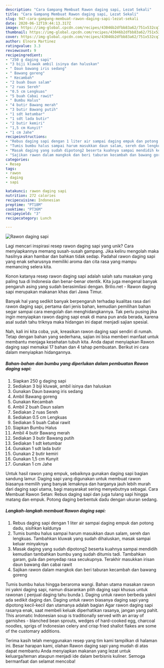 ```yaml
---
description: "Cara Gampang Membuat Rawon daging sapi, Lezat Sekali"
title: "Cara Gampang Membuat Rawon daging sapi, Lezat Sekali"
slug: 947-cara-gampang-membuat-rawon-daging-sapi-lezat-sekali
date: 2020-06-12T19:44:13.317Z
image: https://img-global.cpcdn.com/recipes/43046b2dfbb83a62/751x532cq70/rawon-daging-sapi-foto-resep-utama.jpg
thumbnail: https://img-global.cpcdn.com/recipes/43046b2dfbb83a62/751x532cq70/rawon-daging-sapi-foto-resep-utama.jpg
cover: https://img-global.cpcdn.com/recipes/43046b2dfbb83a62/751x532cq70/rawon-daging-sapi-foto-resep-utama.jpg
author: Elnora Martinez
ratingvalue: 3.3
reviewcount: 9
recipeingredient:
- "250 g daging sapi"
- "3 biji kluwak ambil isinya dan haluskan"
- " Daun bawang iris sedang"
- " Bawang goreng"
- " Kecambah"
- "2 buah Daun salam"
- "2 ruas Sereh"
- "0.5 cm Lengkuas"
- "5 buah Cabai rawit"
- " Bumbu Halus"
- "4 butir Bawang merah"
- "3 butir Bawang putih"
- "1 sdt ketumbar"
- "1 sdt lada butir"
- "2 butir kemiri"
- "1,5 cm Kunyit"
- "1 cm Jahe"
recipeinstructions:
- "Rebus daging sapi dengan 1 liter air sampai daging empuk dan potong dadu, sisihkan kaldunya"
- "Tumis bumbu halus sampai harum masukkan daun salam, sereh dan lengkuas. Tambahkan kluwak yang sudah dihaluskan, masak sampai keluar minyaknya"
- "Masak daging yang sudah dipotong2 beserta kuahnya sampai mendidih kemudian tambahkan bumbu yang sudah ditumis tadi. Tambahkan garam, gula dan penyedap rasa secukupnya. Terakhir masukkan irisan daun bawang dan cabai rawit"
- "Sajikan rawon dalam mangkok dan beri taburan kecambah dan bawang goreng"
categories:
- Resep
tags:
- rawon
- daging
- sapi

katakunci: rawon daging sapi 
nutrition: 272 calories
recipecuisine: Indonesian
preptime: "PT18M"
cooktime: "PT36M"
recipeyield: "3"
recipecategory: Lunch

---
```



![Rawon daging sapi](https://img-global.cpcdn.com/recipes/43046b2dfbb83a62/751x532cq70/rawon-daging-sapi-foto-resep-utama.jpg)

Lagi mencari inspirasi resep rawon daging sapi yang unik? Cara menyiapkannya memang susah-susah gampang. Jika keliru mengolah maka hasilnya akan hambar dan bahkan tidak sedap. Padahal rawon daging sapi yang enak seharusnya memiliki aroma dan cita rasa yang mampu memancing selera kita.

Konon katanya resep rawon daging sapi adalah salah satu masakan yang paling tua di Indonesia dan benar-benar otentik. Kita juga mengenal banyak pengaruh asing yang sudah berasimilasi dengan. Brilio.net - Rawon daging sapi merupakan makanan khas dari Jawa Timur.

Banyak hal yang sedikit banyak berpengaruh terhadap kualitas rasa dari rawon daging sapi, pertama dari jenis bahan, kemudian pemilihan bahan segar sampai cara mengolah dan menghidangkannya. Tak perlu pusing jika ingin menyiapkan rawon daging sapi enak di mana pun anda berada, karena asal sudah tahu triknya maka hidangan ini dapat menjadi sajian spesial.


Nah, kali ini kita coba, yuk, kreasikan rawon daging sapi sendiri di rumah. Tetap dengan bahan yang sederhana, sajian ini bisa memberi manfaat untuk membantu menjaga kesehatan tubuh kita. Anda dapat menyiapkan Rawon daging sapi memakai 17 bahan dan 4 tahap pembuatan. Berikut ini cara dalam menyiapkan hidangannya.

<!--inarticleads1-->

##### Bahan-bahan dan bumbu yang diperlukan dalam pembuatan Rawon daging sapi:

1. Siapkan 250 g daging sapi
1. Sediakan 3 biji kluwak, ambil isinya dan haluskan
1. Gunakan  Daun bawang iris sedang
1. Ambil  Bawang goreng
1. Gunakan  Kecambah
1. Ambil 2 buah Daun salam
1. Sediakan 2 ruas Sereh
1. Sediakan 0.5 cm Lengkuas
1. Sediakan 5 buah Cabai rawit
1. Siapkan  Bumbu Halus
1. Ambil 4 butir Bawang merah
1. Sediakan 3 butir Bawang putih
1. Sediakan 1 sdt ketumbar
1. Gunakan 1 sdt lada butir
1. Gunakan 2 butir kemiri
1. Gunakan 1,5 cm Kunyit
1. Gunakan 1 cm Jahe


Untuk hasil rawon yang empuk, sebaiknya gunakan daging sapi bagian sandung lamur. Daging sapi yang digunakan untuk membuat rawon biasanya memilih yang banyak lemaknya dan harganya jauh lebih murah dari daging sapi utama, bagi masyarakat sering menyebutnya sebagai. Cara Membuat Rawon Setan: Rebus daging sapi dan juga tulang sapi hingga matang dan empuk. Potong daging berbentuk dadu dengan ukuran sedang. 

<!--inarticleads2-->

##### Langkah-langkah membuat Rawon daging sapi:

1. Rebus daging sapi dengan 1 liter air sampai daging empuk dan potong dadu, sisihkan kaldunya
1. Tumis bumbu halus sampai harum masukkan daun salam, sereh dan lengkuas. Tambahkan kluwak yang sudah dihaluskan, masak sampai keluar minyaknya
1. Masak daging yang sudah dipotong2 beserta kuahnya sampai mendidih kemudian tambahkan bumbu yang sudah ditumis tadi. Tambahkan garam, gula dan penyedap rasa secukupnya. Terakhir masukkan irisan daun bawang dan cabai rawit
1. Sajikan rawon dalam mangkok dan beri taburan kecambah dan bawang goreng


Tumis bumbu halus hingga beraroma wangi. Bahan utama masakan rawon ini yakni daging sapi, namun disarankan pilih daging sapi khusus untuk rawonan ( penjual daging tahu bunda ). Daging untuk rawon berbeda yakni ada sedikit daging dan. Daging untuk rawon biasanya daging sapi yang dipotong kecil-kecil dan utamanya adalah bagian Agar rawon daging sapi rasanya enak, saat membeli keluak diperhatikan rasanya, jangan yang pahit. This aromatic Indonesian soup is traditionally served with an array of garnishes - blanched bean sprouts, wedges of hard-cooked egg, charcoal noodles, sprigs of Indonesian celery and crisp fried shallot flakes are some of the customary additions. 

Terima kasih telah menggunakan resep yang tim kami tampilkan di halaman ini. Besar harapan kami, olahan Rawon daging sapi yang mudah di atas dapat membantu Anda menyiapkan makanan yang lezat untuk keluarga/teman ataupun menjadi ide dalam berbisnis kuliner. Semoga bermanfaat dan selamat mencoba!
